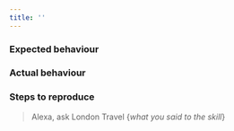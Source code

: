 ```yaml
---
title: ''
---
```


### Expected behaviour

<!-- Explain how you expected Alexa to respond to your request. -->

### Actual behaviour

<!--

Explain how Alexa actually responded to your request. If possible, please state the exact reply.

If a card was displayed in the Alexa app and it was incorrect/unexpected, include a screenshot or a summary of it as appropriate.

-->

### Steps to reproduce

> Alexa, ask London Travel {_what you said to the skill_}

<!-- If applicable, please include information such as the date and time you used the skill -->
